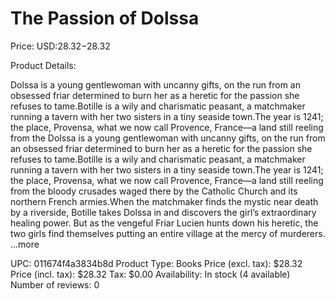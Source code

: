 # The Passion of Dolssa

Price: USD:$28.32-$28.32

Product Details:

Dolssa is a young gentlewoman with uncanny gifts, on the run from an obsessed friar determined to burn her as a heretic for the passion she refuses to tame.Botille is a wily and charismatic peasant, a matchmaker running a tavern with her two sisters in a tiny seaside town.The year is 1241; the place, Provensa, what we now call Provence, France—a land still reeling from the Dolssa is a young gentlewoman with uncanny gifts, on the run from an obsessed friar determined to burn her as a heretic for the passion she refuses to tame.Botille is a wily and charismatic peasant, a matchmaker running a tavern with her two sisters in a tiny seaside town.The year is 1241; the place, Provensa, what we now call Provence, France—a land still reeling from the bloody crusades waged there by the Catholic Church and its northern French armies.When the matchmaker finds the mystic near death by a riverside, Botille takes Dolssa in and discovers the girl’s extraordinary healing power. But as the vengeful Friar Lucien hunts down his heretic, the two girls find themselves putting an entire village at the mercy of murderers. ...more

UPC: 011674f4a3834b8d
Product Type: Books
Price (excl. tax): $28.32
Price (incl. tax): $28.32
Tax: $0.00
Availability: In stock (4 available)
Number of reviews: 0